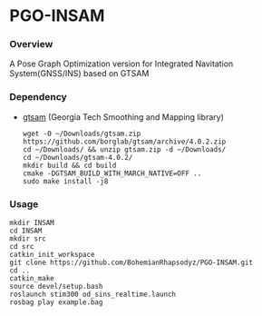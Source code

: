 # PGO-INSAM

### Overview

A Pose Graph Optimization version for Integrated Navitation System(GNSS/INS) based on GTSAM

### Dependency

- [gtsam](https://github.com/borglab/gtsam/releases) (Georgia Tech Smoothing and Mapping library)
  ```
  wget -O ~/Downloads/gtsam.zip https://github.com/borglab/gtsam/archive/4.0.2.zip
  cd ~/Downloads/ && unzip gtsam.zip -d ~/Downloads/
  cd ~/Downloads/gtsam-4.0.2/
  mkdir build && cd build
  cmake -DGTSAM_BUILD_WITH_MARCH_NATIVE=OFF ..
  sudo make install -j8
  ```
### Usage
```
mkdir INSAM
cd INSAM
mkdir src
cd src
catkin_init_workspace
git clone https://github.com/BohemianRhapsodyz/PGO-INSAM.git
cd ..
catkin_make
source devel/setup.bash
roslaunch stim300 od_sins_realtime.launch
rosbag play example.bag
```
